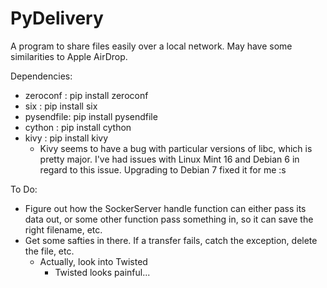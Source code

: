 # PyDelivery
A program to share files easily over a local network. May have some similarities to Apple AirDrop.


Dependencies:
 - zeroconf  : pip install zeroconf
 - six       : pip install six
 - pysendfile: pip install pysendfile
 - cython    : pip install cython
 - kivy      : pip install kivy
   - Kivy seems to have a bug with particular versions of libc, which is pretty major. I've had issues with Linux Mint 16 and Debian 6 in regard to this issue. Upgrading to Debian 7 fixed it for me :s

To Do:
  - Figure out how the SockerServer handle function can either pass its data out, or some other function pass something in, so it can save the right filename, etc.
 - Get some safties in there. If a transfer fails, catch the exception, delete the file, etc.
   - Actually, look into Twisted
     - Twisted looks painful...
